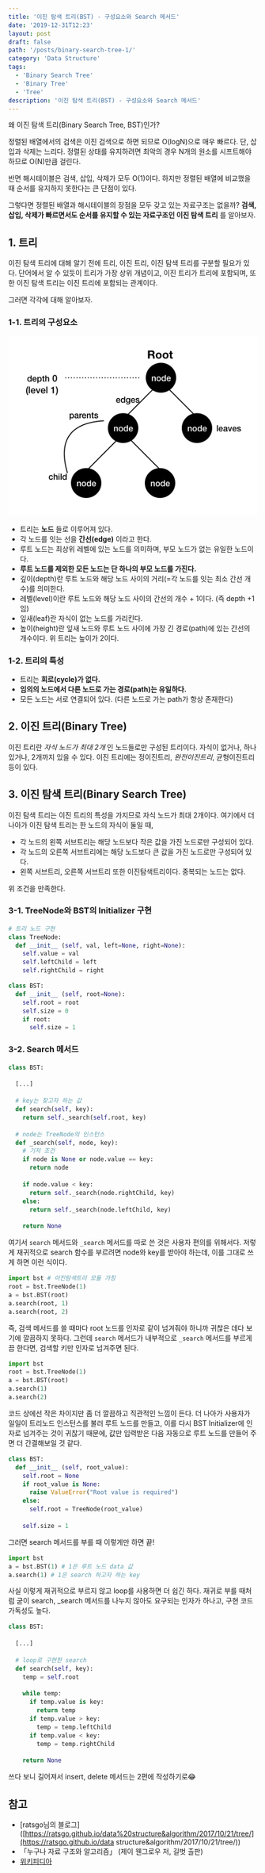 ```yaml
---
title: '이진 탐색 트리(BST) - 구성요소와 Search 메서드'
date: '2019-12-31T12:23'
layout: post
draft: false
path: '/posts/binary-search-tree-1/'
category: 'Data Structure'
tags:
  - 'Binary Search Tree'
  - 'Binary Tree'
  - 'Tree'
description: '이진 탐색 트리(BST) - 구성요소와 Search 메서드'
---
```


왜 이진 탐색 트리(Binary Search Tree, BST)인가? 

정렬된 배열에서의 검색은 이진 검색으로 하면 되므로 O(logN)으로 매우 빠르다. 단, 삽입과 삭제는 느리다. 정렬된 상태를 유지하려면 최악의 경우 N개의 원소를 시프트해야 하므로 O(N)만큼 걸린다. 

반면 해시테이블은 검색, 삽입, 삭제가 모두 O(1)이다. 하지만 정렬된 배열에 비교했을 때 순서를 유지하지 못한다는 큰 단점이 있다. 

그렇다면 정렬된 배열과 해시테이블의 장점을 모두 갖고 있는 자료구조는 없을까? __검색, 삽입, 삭제가 빠르면서도 순서를 유지할 수 있는 자료구조인 이진 탐색 트리__ 를 알아보자. 



## 1. 트리

이진 탐색 트리에 대해 알기 전에 트리, 이진 트리, 이진 탐색 트리를 구분할 필요가 있다. 단어에서 알 수 있듯이 트리가 가장 상위 개념이고, 이진 트리가 트리에 포함되며, 또한 이진 탐색 트리는 이진 트리에 포함되는 관계이다. 

그러면 각각에 대해 알아보자.

### 1-1. 트리의 구성요소

![](./1.png)

- 트리는 __노드__ 들로 이루어져 있다. 
- 각 노드를 잇는 선을 __간선(edge)__ 이라고 한다. 
- 루트 노드는 최상위 레벨에 있는 노드를 의미하며, 부모 노드가 없는 유일한 노드이다. 
- __루트 노드를 제외한 모든 노드는 단 하나의 부모 노드를 가진다.__ 
- 깊이(depth)란 루트 노드와 해당 노드 사이의 거리(=각 노드를 잇는 최소 간선 개수)를 의미한다. 
- 레벨(level)이란 루트 노드와 해당 노드 사이의 간선의 개수 + 1이다. (즉 depth +1임) 
- 잎새(leaf)란 자식이 없는 노드를 가리킨다.
- 높이(height)란 잎새 노드와 루트 노드 사이에 가장 긴 경로(path)에 있는 간선의 개수이다. 위 트리는 높이가 2이다.  

### 1-2. 트리의 특성

- 트리는 **회로(cycle)가 없다.**
- **임의의 노드에서 다른 노드로 가는 경로(path)는 유일하다.**
- 모든 노드는 서로 연결되어 있다. (다른 노드로 가는 path가 항상 존재한다) 

## 2. 이진 트리(Binary Tree)

이진 트리란 _자식 노드가 최대 2개_ 인 노드들로만 구성된 트리이다. 자식이 없거나, 하나 있거나, 2개까지 있을 수 있다. 이진 트리에는 정이진트리, _완전이진트리_, 균형이진트리 등이 있다. 

## 3. 이진 탐색 트리(Binary Search Tree)

이진 탐색 트리는 이진 트리의 특성을 가지므로 자식 노드가 최대 2개이다. 여기에서 더 나아가 이진 탐색 트리는 한 노드의 자식이 둘일 때, 

- 각 노드의 왼쪽 서브트리는 해당 노드보다 작은 값을 가진 노드로만 구성되어 있다. 
- 각 노드의 오른쪽 서브트리에는 해당 노드보다 큰 값을 가진 노드로만 구성되어 있다. 
- 왼쪽 서브트리, 오른쪽 서브트리 또한 이진탐색트리이다. 중복되는 노드는 없다. 

위 조건을 만족한다. 

### 3-1. TreeNode와 BST의 Initializer 구현

```python
# 트리 노드 구현
class TreeNode:
  def __init__ (self, val, left=None, right=None):
    self.value = val
    self.leftChild = left
    self.rightChild = right
```

```python
class BST:
  def __init__ (self, root=None):
    self.root = root
    self.size = 0
    if root:
      self.size = 1 
```

### 3-2. Search 메서드

```python
class BST:
	
  [...]
  
  # key는 찾고자 하는 값
  def search(self, key):
    return self._search(self.root, key)
  
  # node는 TreeNode의 인스턴스
  def _search(self, node, key):
    # 기저 조건
    if node is None or node.value == key:
      return node
    
    if node.value < key:
      return self._search(node.rightChild, key)
    else:
      return self._search(node.leftChild, key)
    
    return None   
```

여기서 `search` 메서드와 `_search` 메서드를 따로 쓴 것은 사용자 편의를 위해서다. 저렇게 재귀적으로 search 함수를 부르려면 node와 key를 받아야 하는데, 이를 그대로 쓰게 하면 이런 식이다. 

```python
import bst # 이진탐색트리 모듈 가칭
root = bst.TreeNode(1)
a = bst.BST(root)
a.search(root, 1)
a.search(root, 2)
```

즉, 검색 메서드를 쓸 때마다 root 노드를 인자로 같이 넘겨줘야 하니까 귀찮은 데다 보기에 깔끔하지 못하다. 그런데 `search` 메서드가 내부적으로 `_search` 메서드를 부르게끔 한다면, 검색할 키만 인자로 넘겨주면 된다. 

```python
import bst 
root = bst.TreeNode(1)
a = bst.BST(root)
a.search(1)
a.search(2)
```

코드 상에선 작은 차이지만 좀 더 깔끔하고 직관적인 느낌이 든다. 더 나아가 사용자가 일일이 트리노드 인스턴스를 불러 루트 노드를 만들고, 이를 다시 BST Initializer에 인자로 넘겨주는 것이 귀찮기 때문에, 값만 입력받은 다음 자동으로 루트 노드를 만들어 주면 더 간결해보일 것 같다. 

```python
class BST:
  def __init__ (self, root_value):
    self.root = None
    if root_value is None:
      raise ValueError("Root value is required")
    else:
      self.root = TreeNode(root_value)
      
    self.size = 1
```

그러면 search 메서드를 부를 때 이렇게만 하면 끝! 

```python
import bst
a = bst.BST(1) # 1은 루트 노드 data 값
a.search(1) # 1은 search 하고자 하는 key
```

사실 이렇게 재귀적으로 부르지 않고 loop를 사용하면 더 쉽긴 하다. 재귀로 부를 때처럼 굳이 search, _search 메서드를 나누지 않아도 요구되는 인자가 하나고, 구현 코드 가독성도 높다. 

```python
class BST:

  [...]

  # loop로 구현한 search  
  def search(self, key):
    temp = self.root
    
    while temp:
      if temp.value is key:
        return temp
      if temp.value > key:
        temp = temp.leftChild
      if temp.value < key:
        temp = temp.rightChild

    return None  
```


쓰다 보니 길어져서 insert, delete 메서드는 2편에 작성하기로😂

## 참고

- [ratsgo님의 블로그]([https://ratsgo.github.io/data%20structure&algorithm/2017/10/21/tree/](https://ratsgo.github.io/data structure&algorithm/2017/10/21/tree/))
- 「누구나 자료 구조와 알고리즘」 (제이 웬그로우 저, 길벗 출판)
- [위키피디아](https://en.wikipedia.org/wiki/Tree_(data_structure))

